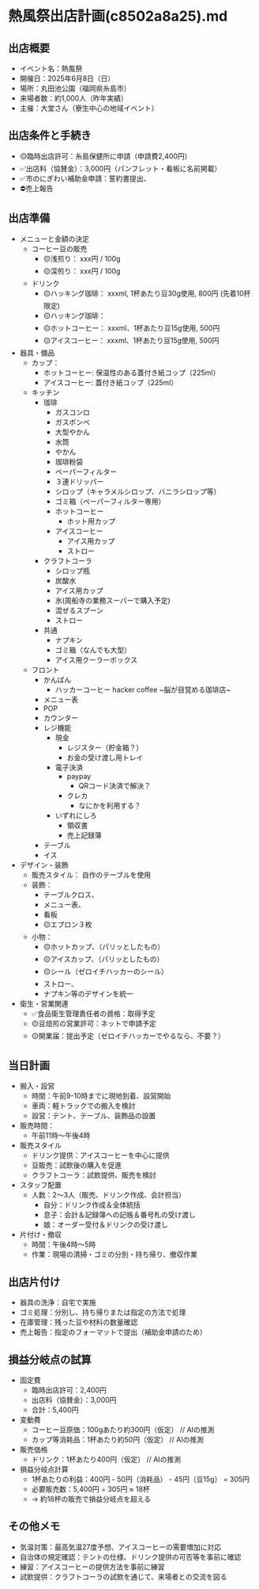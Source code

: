 # 熱風祭出店計画(c8502a8a25).md

## 出店概要
- イベント名：熱風祭
- 開催日：2025年6月8日（日）
- 場所：丸田池公園（福岡県糸島市）
- 来場者数：約1,000人（昨年実績）
- 主催：大堂さん（寮生中心の地域イベント）

## 出店条件と手続き
- 🟡臨時出店許可：糸島保健所に申請（申請費2,400円）
- ✅出店料（協賛金）：3,000円（パンフレット・看板に名前掲載）
- ✅市のにぎわい補助金申請：誓約書提出、
- ⛔️売上報告

## 出店準備
- メニューと金額の決定
  - コーヒー豆の販売
    - 🟡浅煎り： xxx円 / 100g
    - 🟡深煎り： xxx円 / 100g
  - ドリンク
    - 🟡ハッキング珈琲： xxxml, 1杯あたり豆30g使用, 800円 (先着10杯限定)
    - 🟡ハッキング珈琲：
    - 🟡ホットコーヒー： xxxml、1杯あたり豆15g使用, 500円
    - 🟡アイスコーヒー： xxxml、1杯あたり豆15g使用, 500円
- 器具・備品
  - カップ：
    - ホットコーヒー: 保温性のある蓋付き紙コップ（225ml）
    - アイスコーヒー: 蓋付き紙コップ（225ml）
  - キッチン
    - 珈琲
      - ガスコンロ
      - ガスボンベ
      - 大型やかん
      - 水筒
      - やかん
      - 珈琲粉袋
      - ペーパーフィルター
      - ３連ドリッパー
      - シロップ（キャラメルシロップ、バニラシロップ等）
      - ゴミ箱（ペーパーフィルター専用）
      - ホットコーヒー
        - ホット用カップ
      - アイスコーヒー
        - アイス用カップ
        - ストロー
    - クラフトコーラ
      - シロップ瓶
      - 炭酸水
      - アイス用カップ
      - 氷(周船寺の業務スーパーで購入予定)
      - 混ぜるスプーン
      - ストロー
    - 共通
      - ナプキン
      - ゴミ箱（なんでも大型）
      - アイス用クーラーボックス
  - フロント
    - かんばん
      - ハッカーコーヒー hacker coffee ~脳が目覚める珈琲店~
    - メニュー表
    - POP
    - カウンター
    - レジ機能
      - 現金
        - レジスター（貯金箱？）
        - お金の受け渡し用トレイ
      - 電子決済
        - paypay
          - QRコード決済で解決？
        - クレカ
          - なにかを利用する？
      - いずれにしろ
        - 領収書
        - 売上記録簿
    - テーブル
    - イス
- デザイン・装飾
  - 販売スタイル： 自作のテーブルを使用
  - 装飾：
    - テーブルクロス、
    - メニュー表、
    - 看板
    - 🟡エプロン３枚
  - 小物：
    - 🟡ホットカップ、（パリッとしたもの）
    - 🟡アイスカップ、（パリッとしたもの）
    - 🟡シール（ゼロイチハッカーのシール）
    - ストロー、
    - ナプキン等のデザインを統一
- 衛生・営業関連
  - ✅食品衛生管理責任者の資格：取得予定
  - 🟡豆焙煎の営業許可：ネットで申請予定
  - 🟡開業届：提出予定（ゼロイチハッカーでやるなら、不要？）

## 当日計画
- 搬入・設営
  - 時間：午前9-10時までに現地到着、設営開始
  - 車両：軽トラックでの搬入を検討
  - 設営：テント、テーブル、装飾品の設置
- 販売時間：
  - 午前11時〜午後4時
- 販売スタイル
  - ドリンク提供：アイスコーヒーを中心に提供
  - 豆販売：試飲後の購入を促進
  - クラフトコーラ：試飲提供、販売を検討
- スタッフ配置
  - 人数：2〜3人（販売、ドリンク作成、会計担当）
    - 自分：ドリンク作成＆全体統括
    - 息子：会計＆記録簿への記帳＆番号札の受け渡し
    - 娘：オーダー受付＆ドリンクの受け渡し
- 片付け・撤収
  - 時間：午後4時〜5時
  - 作業：現場の清掃・ゴミの分別・持ち帰り、撤収作業

## 出店片付け
- 器具の洗浄：自宅で実施
- ゴミ処理：分別し、持ち帰りまたは指定の方法で処理
- 在庫管理：残った豆や材料の数量確認
- 売上報告：指定のフォーマットで提出（補助金申請のため）

## 損益分岐点の試算
- 固定費
  - 臨時出店許可：2,400円
  - 出店料（協賛金）：3,000円
  - 合計：5,400円
- 変動費
  - コーヒー豆原価：100gあたり約300円（仮定） // AIの推測
  - カップ等消耗品：1杯あたり約50円（仮定） // AIの推測
- 販売価格
  - ドリンク：1杯あたり400円（仮定） // AIの推測
- 損益分岐点計算
  - 1杯あたりの利益：400円 - 50円（消耗品） - 45円（豆15g） = 305円
  - 必要販売数：5,400円 ÷ 305円 ≈ 18杯
  - → 約18杯の販売で損益分岐点を超える

## その他メモ
- 気温対策：最高気温27度予想、アイスコーヒーの需要増加に対応
- 自治体の規定確認：テントの仕様、ドリンク提供の可否等を事前に確認
- 練習：アイスコーヒーの提供方法を事前に練習
- 試飲提供：クラフトコーラの試飲を通じて、来場者との交流を図る
